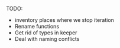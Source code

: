 TODO:

- inventory places where we stop iteration
- Rename functions
- Get rid of types in keeper
- Deal with naming conflicts
